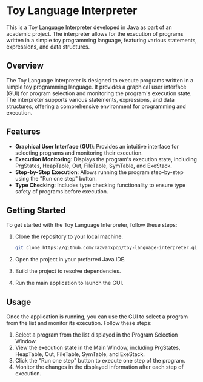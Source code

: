 # Toy Language Interpreter

This is a Toy Language Interpreter developed in Java as part of an academic project. The interpreter allows for the execution of programs written in a simple toy programming language, featuring various statements, expressions, and data structures.

## Overview

The Toy Language Interpreter is designed to execute programs written in a simple toy programming language. It provides a graphical user interface (GUI) for program selection and monitoring the program's execution state. The interpreter supports various statements, expressions, and data structures, offering a comprehensive environment for programming and execution.

## Features

- **Graphical User Interface (GUI)**: Provides an intuitive interface for selecting programs and monitoring their execution.
- **Execution Monitoring**: Displays the program's execution state, including PrgStates, HeapTable, Out, FileTable, SymTable, and ExeStack.
- **Step-by-Step Execution**: Allows running the program step-by-step using the "Run one step" button.
- **Type Checking**: Includes type checking functionality to ensure type safety of programs before execution.

## Getting Started

To get started with the Toy Language Interpreter, follow these steps:

1. Clone the repository to your local machine.
    ```bash
    git clone https://github.com/razvanxpop/toy-language-interpreter.git
    ```

2. Open the project in your preferred Java IDE.
3. Build the project to resolve dependencies.
4. Run the main application to launch the GUI.

## Usage

Once the application is running, you can use the GUI to select a program from the list and monitor its execution. Follow these steps:

1. Select a program from the list displayed in the Program Selection Window.
2. View the execution state in the Main Window, including PrgStates, HeapTable, Out, FileTable, SymTable, and ExeStack.
3. Click the "Run one step" button to execute one step of the program.
4. Monitor the changes in the displayed information after each step of execution.
